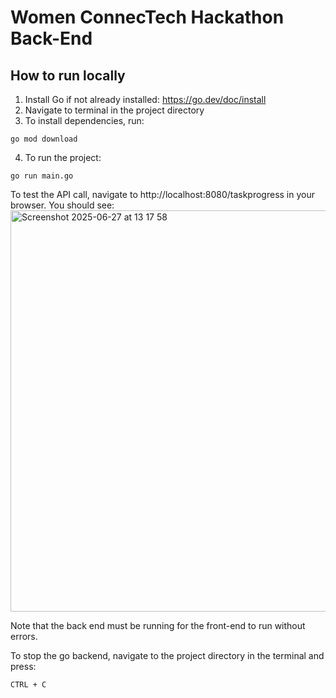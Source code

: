# Women ConnecTech Hackathon Back-End

## How to run locally
1. Install Go if not already installed: https://go.dev/doc/install
2. Navigate to terminal in the project directory
3. To install dependencies, run:
```
go mod download
```
4. To run the project:
```
go run main.go
```
To test the API call, navigate to http://localhost:8080/taskprogress in your browser. You should see:
<img width="642" alt="Screenshot 2025-06-27 at 13 17 58" src="https://github.com/user-attachments/assets/caaac31b-0f32-497b-9011-38d419e90be2" />

Note that the back end must be running for the front-end to run without errors.

To stop the go backend, navigate to the project directory in the terminal and press:
```
CTRL + C
```
